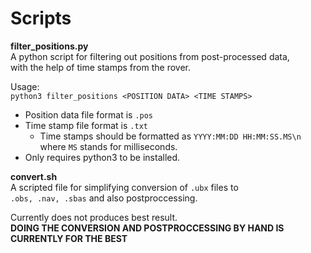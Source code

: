 # Scripts


**filter_positions.py**  
A python script for filtering out positions from post-processed data,  
with the help of time stamps from the rover.

Usage:  
`python3 filter_positions <POSITION DATA> <TIME STAMPS>`

* Position data file format is `.pos`
* Time stamp file format is `.txt`
  * Time stamps should be formatted as `YYYY:MM:DD HH:MM:SS.MS\n`  
  where `MS` stands for milliseconds.
* Only requires python3 to be installed.

**convert.sh**  
A scripted file for simplifying conversion of `.ubx` files to  
`.obs, .nav, .sbas` and also postproccessing.  

Currently does not produces best result.  
**DOING THE CONVERSION AND POSTPROCCESSING BY HAND IS CURRENTLY FOR THE BEST**
